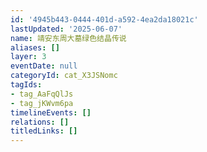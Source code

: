 ```yaml
---
id: '4945b443-0444-401d-a592-4ea2da18021c'
lastUpdated: '2025-06-07'
name: 靖安东周大墓绿色结晶传说
aliases: []
layer: 3
eventDate: null
categoryId: cat_X3JSNomc
tagIds:
- tag_AaFqQlJs
- tag_jKWvm6pa
timelineEvents: []
relations: []
titledLinks: []
---
```


